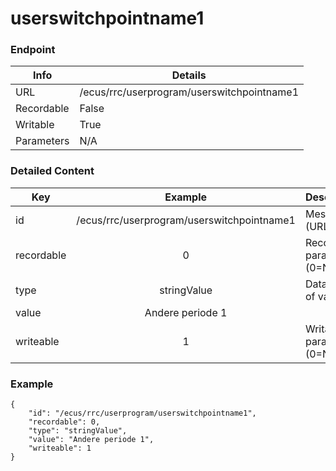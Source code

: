 # userswitchpointname1



### Endpoint

| Info  | Details |
| ------------- | ------------- |
| URL   | /ecus/rrc/userprogram/userswitchpointname1   |
| Recordable   | False   |
| Writable   | True   |
| Parameters  | N/A |

### Detailed Content

|  Key  | Example | Description |
| ------------- | :------: | ------------------------------ |
|  id | /ecus/rrc/userprogram/userswitchpointname1 | Message ID (URL) |
|  recordable | 0 | Recordable parameter (0=No) |
|  type | stringValue | Data type of value |
|  value | Andere periode 1 |  |
|  writeable | 1 | Writable parameter (0=No) |



### Example
```
{
    "id": "/ecus/rrc/userprogram/userswitchpointname1",
    "recordable": 0,
    "type": "stringValue",
    "value": "Andere periode 1",
    "writeable": 1
}
```
